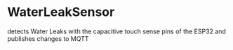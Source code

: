# WaterLeakSensor
detects Water Leaks with the capacitive touch sense pins of the ESP32 and publishes changes to MQTT
